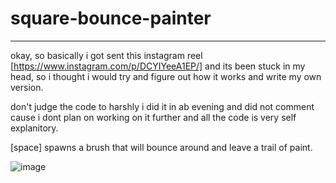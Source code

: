 # square-bounce-painter
---
okay, so basically i got sent this instagram reel [https://www.instagram.com/p/DCYIYeeA1EP/] and its been stuck in my head, so i thought i would try and figure out how it works and write my own version.

don't judge the code to harshly i did it in ab evening and did not comment cause i dont plan on working on it further and all the code is very self explanitory.

[space] spawns a brush that will bounce around and leave a trail of paint.

![image](https://github.com/user-attachments/assets/bc4c3cef-3026-4754-85ae-192a76898bf5)
